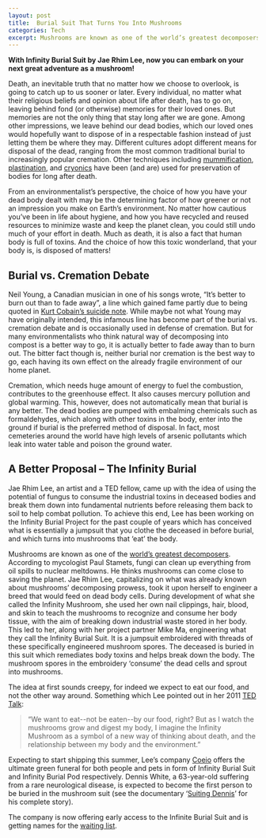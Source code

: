 ```yaml
---
layout: post
title:  Burial Suit That Turns You Into Mushrooms
categories: Tech
excerpt: Mushrooms are known as one of the world’s greatest decomposers. According to mycologist Paul Stamets, fungi can clean up everything from oil spills to nuclear meltdowns. He thinks mushrooms can come close to saving the planet.
---
```


__With Infinity Burial Suit by Jae Rhim Lee, now you can embark on your next great adventure as a mushroom!__

Death, an inevitable truth that no matter how we choose to overlook, is going to catch up to us sooner or later. Every individual, no matter what their religious beliefs and opinion about life after death, has to go on, leaving behind fond (or otherwise) memories for their loved ones. But memories are not the only thing that stay long after we are gone. Among other impressions, we leave behind our dead bodies, which our loved ones would hopefully want to dispose of in a respectable fashion instead of just letting them be where they may. Different cultures adopt different means for disposal of the dead, ranging from the most common traditional burial to increasingly popular cremation. Other techniques including [mummification](http://www.mylearning.org/a-step-by-step-guide-to-egyptian-mummification/p-1681/), [plastination](https://en.wikipedia.org/wiki/Plastination), and [cryonics](http://www.cryonics.org/) have been (and are) used for preservation of bodies for long after death.

From an environmentalist’s perspective, the choice of how you have your dead body dealt with may be the determining factor of how greener or not an impression you make on Earth’s environment. No matter how cautious you’ve been in life about hygiene, and how you have recycled and reused resources to minimize waste and keep the planet clean, you could still undo much of your effort in death. Much as death, it is also a fact that human body is full of toxins. And the choice of how this toxic wonderland, that your body is, is disposed of matters!

## Burial vs. Cremation Debate
Neil Young, a Canadian musician in one of his songs wrote, “It’s better to burn out than to fade away”, a line which gained fame partly due to being quoted in [Kurt Cobain’s suicide note](http://kurtcobainssuicidenote.com/). While maybe not what Young may have originally intended, this infamous line has become part of the burial vs. cremation debate and is occasionally used in defense of cremation. But for many environmentalists who think natural way of decomposing into compost is a better way to go, it is actually better to fade away than to burn out. The bitter fact though is, neither burial nor cremation is the best way to go, each having its own effect on the already fragile environment of our home planet.

Cremation, which needs huge amount of energy to fuel the combustion, contributes to the greenhouse effect. It also causes mercury pollution and global warming. This, however, does not automatically mean that burial is any better. The dead bodies are pumped with embalming chemicals such as formaldehydes, which along with other toxins in the body, enter into the ground if burial is the preferred method of disposal. In fact, most cemeteries around the world have high levels of arsenic pollutants which leak into water table and poison the ground water.

## A Better Proposal – The Infinity Burial
Jae Rhim Lee, an artist and a TED fellow, came up with the idea of using the potential of fungus to consume the industrial toxins in deceased bodies and break them down into fundamental nutrients before releasing them back to soil to help combat pollution. To achieve this end, Lee has been working on the Infinity Burial Project for the past couple of years which has conceived what is essentially a jumpsuit that you clothe the deceased in before burial, and which turns into mushrooms that ‘eat’ the body.

Mushrooms are known as one of the [world’s greatest decomposers](http://discovermagazine.com/2013/julyaug/13-mushrooms-clean-up-oil-spills-nuclear-meltdowns-and-human-health). According to mycologist Paul Stamets, fungi can clean up everything from oil spills to nuclear meltdowns. He thinks mushrooms can come close to saving the planet. Jae Rhim Lee, capitalizing on what was already known about mushrooms’ decomposing prowess, took it upon herself to engineer a breed that would feed on dead body cells. During development of what she called the Infinity Mushroom, she used her own nail clippings, hair, blood, and skin to teach the mushrooms to recognize and consume her body tissue, with the aim of breaking down industrial waste stored in her body. This led to her, along with her project partner Mike Ma, engineering what they call the Infinity Burial Suit. It is a jumpsuit embroidered with threads of these specifically engineered mushroom spores. The deceased is buried in this suit which remediates body toxins and helps break down the body. The mushroom spores in the embroidery ‘consume’ the dead cells and sprout into mushrooms.

The idea at first sounds creepy, for indeed we expect to eat our food, and not the other way around. Something which Lee pointed out in her 2011 [TED Talk](https://www.ted.com/talks/jae_rhim_lee?language=en):

> “We want to eat--not be eaten--by our food, right? But as I watch the mushrooms grow and digest my body, I imagine the Infinity Mushroom as a symbol of a new way of thinking about death, and the relationship between my body and the environment.”

Expecting to start shipping this summer, Lee’s company [Coeio](http://www.coeio.com/) offers the ultimate green funeral for both people and pets in form of Infinity Burial Suit and Infinity Burial Pod respectively. Dennis White, a 63-year-old suffering from a rare neurological disease, is expected to become the first person to be buried in the mushroom suit (see the documentary ‘[Suiting Dennis](https://vimeo.com/145882693)’ for his complete story).

The company is now offering early access to the Infinite Burial Suit and is getting names for the [waiting list](http://www.coeio.com/#signup).
